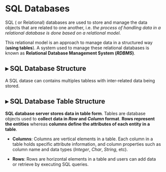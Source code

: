# SQL Databases

SQL ( or Relational) databases are used to store and manage the data objects that are related to one another, i.e. *the process of handling data in a relational database is done based on a relational model*.

This relational model is an approach to manage data in a structured way (**using tables**). A system used to manage these relational databases is known as **Relational Database Management System (*RDBMS*)**.

## ▸ SQL Database Structure

A SQL datase can contains multiples tabless with inter-related data being stored.


## ▸ SQL Database Table Structure
**SQL database server stores data in table form**. Tables are database objects used to **collect data in *Row* and *Column* format**. **Rows represent the entities** whereas **columns define the attributes of each entity in a table**.

* **Columns**: Columns are vertical elements in a table. Each column in a table holds specific attribute information, and column properties such as column name and data types (*Integer*, *Char*, *String*, etc).

* **Rows**: Rows are horizontal elements in a table and users can add data or retrieve by executing SQL queries.